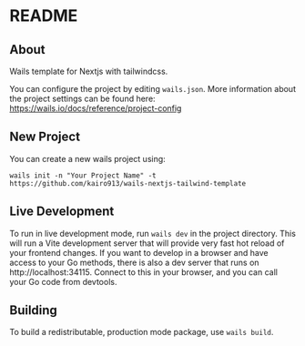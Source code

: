 # README

## About

Wails template for Nextjs with tailwindcss.

You can configure the project by editing `wails.json`. More information about the project settings can be found
here: https://wails.io/docs/reference/project-config

## New Project

You can create a new wails project using:

```
wails init -n "Your Project Name" -t https://github.com/kairo913/wails-nextjs-tailwind-template
```

## Live Development

To run in live development mode, run `wails dev` in the project directory. This will run a Vite development
server that will provide very fast hot reload of your frontend changes. If you want to develop in a browser
and have access to your Go methods, there is also a dev server that runs on http://localhost:34115. Connect
to this in your browser, and you can call your Go code from devtools.

## Building

To build a redistributable, production mode package, use `wails build`.
